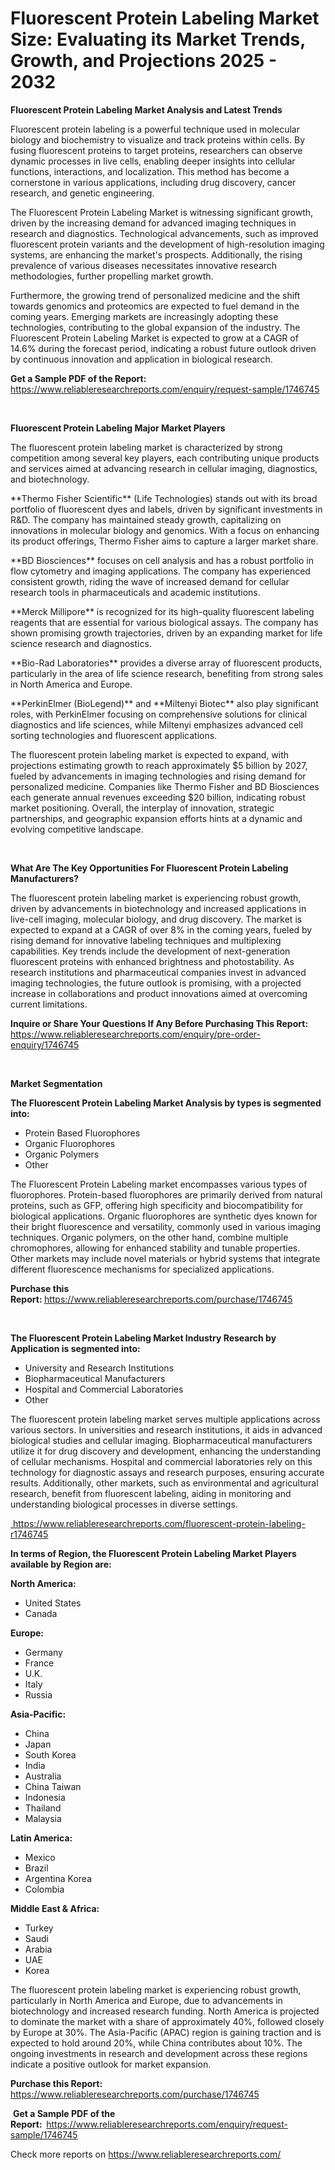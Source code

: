 <p><h1>Fluorescent Protein Labeling Market Size: Evaluating its Market Trends, Growth, and Projections 2025 - 2032</h1></p><p><strong>Fluorescent Protein Labeling Market Analysis and Latest Trends</strong></p>
<p><p>Fluorescent protein labeling is a powerful technique used in molecular biology and biochemistry to visualize and track proteins within cells. By fusing fluorescent proteins to target proteins, researchers can observe dynamic processes in live cells, enabling deeper insights into cellular functions, interactions, and localization. This method has become a cornerstone in various applications, including drug discovery, cancer research, and genetic engineering.</p><p>The Fluorescent Protein Labeling Market is witnessing significant growth, driven by the increasing demand for advanced imaging techniques in research and diagnostics. Technological advancements, such as improved fluorescent protein variants and the development of high-resolution imaging systems, are enhancing the market's prospects. Additionally, the rising prevalence of various diseases necessitates innovative research methodologies, further propelling market growth.</p><p>Furthermore, the growing trend of personalized medicine and the shift towards genomics and proteomics are expected to fuel demand in the coming years. Emerging markets are increasingly adopting these technologies, contributing to the global expansion of the industry. The Fluorescent Protein Labeling Market is expected to grow at a CAGR of 14.6% during the forecast period, indicating a robust future outlook driven by continuous innovation and application in biological research.</p></p>
<p><strong>Get a Sample PDF of the Report:&nbsp;</strong> <a href="https://www.reliableresearchreports.com/enquiry/request-sample/1746745?utm_campaign=2278&utm_medium=2&utm_source=Github&utm_content=ia&utm_term=01042025&utm_id=fluorescent-protein-labeling">https://www.reliableresearchreports.com/enquiry/request-sample/1746745</a></p>
<p>&nbsp;</p>
<p><strong>Fluorescent Protein Labeling Major Market Players</strong></p>
<p><p>The fluorescent protein labeling market is characterized by strong competition among several key players, each contributing unique products and services aimed at advancing research in cellular imaging, diagnostics, and biotechnology. </p><p>**Thermo Fisher Scientific** (Life Technologies) stands out with its broad portfolio of fluorescent dyes and labels, driven by significant investments in R&D. The company has maintained steady growth, capitalizing on innovations in molecular biology and genomics. With a focus on enhancing its product offerings, Thermo Fisher aims to capture a larger market share.</p><p>**BD Biosciences** focuses on cell analysis and has a robust portfolio in flow cytometry and imaging applications. The company has experienced consistent growth, riding the wave of increased demand for cellular research tools in pharmaceuticals and academic institutions.</p><p>**Merck Millipore** is recognized for its high-quality fluorescent labeling reagents that are essential for various biological assays. The company has shown promising growth trajectories, driven by an expanding market for life science research and diagnostics. </p><p>**Bio-Rad Laboratories** provides a diverse array of fluorescent products, particularly in the area of life science research, benefiting from strong sales in North America and Europe. </p><p>**PerkinElmer (BioLegend)** and **Miltenyi Biotec** also play significant roles, with PerkinElmer focusing on comprehensive solutions for clinical diagnostics and life sciences, while Miltenyi emphasizes advanced cell sorting technologies and fluorescent applications.</p><p>The fluorescent protein labeling market is expected to expand, with projections estimating growth to reach approximately $5 billion by 2027, fueled by advancements in imaging technologies and rising demand for personalized medicine. Companies like Thermo Fisher and BD Biosciences each generate annual revenues exceeding $20 billion, indicating robust market positioning. Overall, the interplay of innovation, strategic partnerships, and geographic expansion efforts hints at a dynamic and evolving competitive landscape.</p></p>
<p>&nbsp;</p>
<p><strong>What Are The Key Opportunities For Fluorescent Protein Labeling Manufacturers?</strong></p>
<p><p>The fluorescent protein labeling market is experiencing robust growth, driven by advancements in biotechnology and increased applications in live-cell imaging, molecular biology, and drug discovery. The market is expected to expand at a CAGR of over 8% in the coming years, fueled by rising demand for innovative labeling techniques and multiplexing capabilities. Key trends include the development of next-generation fluorescent proteins with enhanced brightness and photostability. As research institutions and pharmaceutical companies invest in advanced imaging technologies, the future outlook is promising, with a projected increase in collaborations and product innovations aimed at overcoming current limitations.</p></p>
<p><strong>Inquire or Share Your Questions If Any Before Purchasing This Report:</strong> <a href="https://www.reliableresearchreports.com/enquiry/pre-order-enquiry/1746745?utm_campaign=2278&utm_medium=2&utm_source=Github&utm_content=ia&utm_term=01042025&utm_id=fluorescent-protein-labeling">https://www.reliableresearchreports.com/enquiry/pre-order-enquiry/1746745</a></p>
<p>&nbsp;</p>
<p><strong>Market Segmentation</strong></p>
<p><strong>The Fluorescent Protein Labeling Market Analysis by types is segmented into:</strong></p>
<p><ul><li>Protein Based Fluorophores</li><li>Organic Fluorophores</li><li>Organic Polymers</li><li>Other</li></ul></p>
<p><p>The Fluorescent Protein Labeling market encompasses various types of fluorophores. Protein-based fluorophores are primarily derived from natural proteins, such as GFP, offering high specificity and biocompatibility for biological applications. Organic fluorophores are synthetic dyes known for their bright fluorescence and versatility, commonly used in various imaging techniques. Organic polymers, on the other hand, combine multiple chromophores, allowing for enhanced stability and tunable properties. Other markets may include novel materials or hybrid systems that integrate different fluorescence mechanisms for specialized applications.</p></p>
<p><strong>Purchase this Report:&nbsp;</strong><a href="https://www.reliableresearchreports.com/purchase/1746745?utm_campaign=2278&utm_medium=2&utm_source=Github&utm_content=ia&utm_term=01042025&utm_id=fluorescent-protein-labeling">https://www.reliableresearchreports.com/purchase/1746745</a></p>
<p>&nbsp;</p>
<p><strong>The Fluorescent Protein Labeling Market Industry Research by Application is segmented into:</strong></p>
<p><ul><li>University and Research Institutions</li><li>Biopharmaceutical Manufacturers</li><li>Hospital and Commercial Laboratories</li><li>Other</li></ul></p>
<p><p>The fluorescent protein labeling market serves multiple applications across various sectors. In universities and research institutions, it aids in advanced biological studies and cellular imaging. Biopharmaceutical manufacturers utilize it for drug discovery and development, enhancing the understanding of cellular mechanisms. Hospital and commercial laboratories rely on this technology for diagnostic assays and research purposes, ensuring accurate results. Additionally, other markets, such as environmental and agricultural research, benefit from fluorescent labeling, aiding in monitoring and understanding biological processes in diverse settings.</p></p>
<p><a href="https://www.reliableresearchreports.com/fluorescent-protein-labeling-r1746745?utm_campaign=2278&utm_medium=2&utm_source=Github&utm_content=ia&utm_term=01042025&utm_id=fluorescent-protein-labeling">&nbsp;https://www.reliableresearchreports.com/fluorescent-protein-labeling-r1746745</a></p>
<p><strong>In terms of Region, the Fluorescent Protein Labeling Market Players available by Region are:</strong></p>
<p>
    <p> <strong> North America: </strong>
        <ul>
            <li>United States</li>
            <li>Canada</li>
        </ul>
        </p> 
    <p> <strong> Europe: </strong>
        <ul>
            <li>Germany</li>
            <li>France</li>
            <li>U.K.</li>
            <li>Italy</li>
            <li>Russia</li>
        </ul>
        </p> 
    <p> <strong> Asia-Pacific: </strong>
        <ul>
            <li>China</li>
            <li>Japan</li>
            <li>South Korea</li>
            <li>India</li>
            <li>Australia</li>
            <li>China Taiwan</li>
            <li>Indonesia</li>
            <li>Thailand</li>
            <li>Malaysia</li>
        </ul>
        </p> 
    <p> <strong> Latin America: </strong>
        <ul>
            <li>Mexico</li>
            <li>Brazil</li>
            <li>Argentina Korea</li>
            <li>Colombia</li>
        </ul>
        </p> 
    <p> <strong> Middle East & Africa: </strong>
        <ul>
            <li>Turkey</li>
            <li>Saudi</li>
            <li>Arabia</li>
            <li>UAE</li>
            <li>Korea</li>
        </ul>
    </p>
    </p>
<p><p>The fluorescent protein labeling market is experiencing robust growth, particularly in North America and Europe, due to advancements in biotechnology and increased research funding. North America is projected to dominate the market with a share of approximately 40%, followed closely by Europe at 30%. The Asia-Pacific (APAC) region is gaining traction and is expected to hold around 20%, while China contributes about 10%. The ongoing investments in research and development across these regions indicate a positive outlook for market expansion.</p></p>
<p><strong>Purchase this Report: </strong><a href="https://www.reliableresearchreports.com/purchase/1746745?utm_campaign=2278&utm_medium=2&utm_source=Github&utm_content=ia&utm_term=01042025&utm_id=fluorescent-protein-labeling">https://www.reliableresearchreports.com/purchase/1746745</a></p>
<p>&nbsp;<strong>Get a Sample PDF of the Report:&nbsp;&nbsp;</strong><a href="https://www.reliableresearchreports.com/enquiry/request-sample/1746745?utm_campaign=2278&utm_medium=2&utm_source=Github&utm_content=ia&utm_term=01042025&utm_id=fluorescent-protein-labeling">https://www.reliableresearchreports.com/enquiry/request-sample/1746745</a></p>
<p><strong></strong></p>
<p>Check more reports on <a href="https://www.reliableresearchreports.com/?utm_campaign=2278&utm_medium=2&utm_source=Github&utm_content=ia&utm_term=01042025&utm_id=fluorescent-protein-labeling">https://www.reliableresearchreports.com/</a></p>